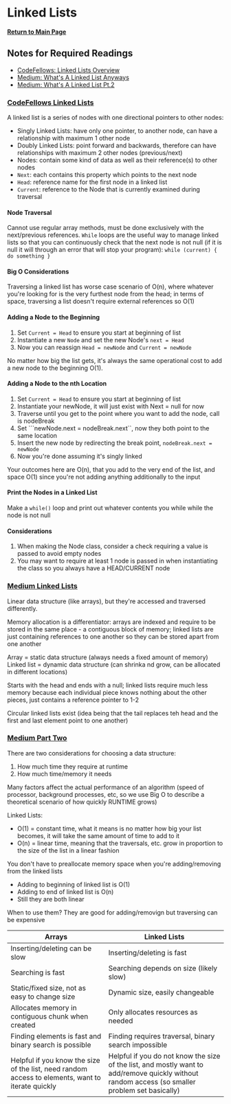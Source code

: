 # Linked Lists

**[Return to Main Page](https://annethor.github.io/reading-notes/)**

## Notes for Required Readings

- [CodeFellows: Linked Lists Overview](#code-fellows-linked-lists)
- [Medium: What's A Linked List Anyways](#medium-linked-lists)
- [Medium: What's A Linked List Pt.2](#medium-part-two)


### [CodeFellows Linked Lists](https://codefellows.github.io/common_curriculum/data_structures_and_algorithms/Code_401/class-05/resources/singly_linked_list.html)

A linked list is a series of nodes with one directional pointers to other nodes:

- Singly Linked Lists: have only one pointer, to another node, can have a relationship with maximum 1 other node
- Doubly Linked Lists: point forward and backwards, therefore can have relationships with maximum 2 other nodes (previous/next)
- Nodes: contain some kind of data as well as their reference(s) to other nodes
- ```Next```: each contains this property which points to the next node
- ```Head```: reference name for the first node in a linked list
- ```Current```: reference to the Node that is currently examined during traversal

#### Node Traversal

Cannot use regular array methods, must be done exclusively with the next/previous references.
```While``` loops are the useful way to manage linked lists so that you can continuously check that the next node is not null (if it is null it will through an error that will stop your program):
```while (current) { do something }```

#### Big O Considerations

Traversing a linked list has worse case scenario of O(n), where whatever you're looking for is the very furthest node from the head; in terms of space, traversing a list doesn't require external references so O(1)

#### Adding a Node to the Beginning

1. Set ```Current = Head``` to ensure you start at beginning of list
2. Instantiate a new ```Node``` and set the new Node's ```next = Head```
3. Now you can reassign ```Head = newNode``` and ```Current = newNode```

No matter how big the list gets, it's always the same operational cost to add a new node to the beginning O(1).

#### Adding a Node to the nth Location

1. Set ```Current = Head``` to ensure you start at beginning of list
2. Instantiate your newNode, it will just exist with Next = null for now
3. Traverse until you get to the point where you want to add the node, call is nodeBreak 
4. Set ```newNode.next = nodeBreak.next``, now they both point to the same location 
5. Insert the new node by redirecting the break point, ```nodeBreak.next = newNode```
6. Now you're done assuming it's singly linked

Your outcomes here are O(n), that you add to the very end of the list, and space O(1) since you're not adding anything additionally to the input

#### Print the Nodes in a Linked List

Make a ```while()``` loop and print out whatever contents you while while the node is not null

#### Considerations

1. When making the Node class, consider a check requiring a value is passed to avoid empty nodes 
2. You may want to require at least 1 node is passed in when instantiating the class so you always have a HEAD/CURRENT node

### [Medium Linked Lists](https://medium.com/basecs/whats-a-linked-list-anyway-part-1-d8b7e6508b9d)

Linear data structure (like arrays), but they're accessed and traversed differently.

Memory allocation is a differentiator: arrays are indexed and require to be stored in the same place - a contiguous block of memory; linked lists are just containing references to one another so they can be stored apart from one another

Array = static data structure (always needs a fixed amount of memory)
Linked list = dynamic data structure (can shrinka nd grow, can be allocated in different locations)

Starts with the head and ends with a null; linked lists require much less memory because each individual piece knows nothing about the other pieces, just contains a reference pointer to 1-2

Circular linked lists exist (idea being that the tail replaces teh head and the first and last element point to one another)

### [Medium Part Two](https://medium.com/basecs/whats-a-linked-list-anyway-part-2-131d96f71996)

There are two considerations for choosing a data structure:

1. How much time they require at runtime
2. How much time/memory it needs

Many factors affect the actual performance of an algorithm (speed of processor, background processes, etc, so we use Big O to describe a theoretical scenario of how quickly RUNTIME grows)

Linked Lists:

- O(1) = constant time, what it means is no matter how big your list becomes, it will take the same amount of time to add to it
- O(n) = linear time, meaning that the traversals, etc. grow in proportion to the size of the list in a linear fashion

You don't have to preallocate memory space when you're adding/removing from the linked lists

- Adding to beginning of linked list is O(1)
- Adding to end of linked list is O(n)
- Still they are both linear

When to use them? They are good for adding/removign but traversing can be expensive

Arrays | Linked Lists
------ | -------------
Inserting/deleting can be slow | Inserting/deleting is fast
Searching is fast | Searching depends on size (likely slow)
Static/fixed size, not as easy to change size | Dynamic size, easily changeable
Allocates memory in contiguous chunk when created | Only allocates resources as needed
Finding elements is fast and binary search is possible | Finding requires traversal, binary search impossible
Helpful if you know the size of the list, need random access to elements, want to iterate quickly | Helpful if you do not know the size of the list, and mostly want to add/remove quickly without random access (so smaller problem set basically)